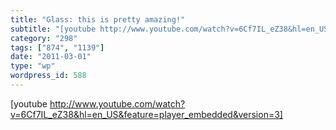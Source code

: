 ```yaml
---
title: "Glass: this is pretty amazing!"
subtitle: "[youtube http://www.youtube.com/watch?v=6Cf7IL_eZ38&hl=en_US&feature=player_embedded&version=3]"
category: "298"
tags: ["874", "1139"]
date: "2011-03-01"
type: "wp"
wordpress_id: 588
---
```

[youtube http://www.youtube.com/watch?v=6Cf7IL_eZ38&hl=en_US&feature=player_embedded&version=3]